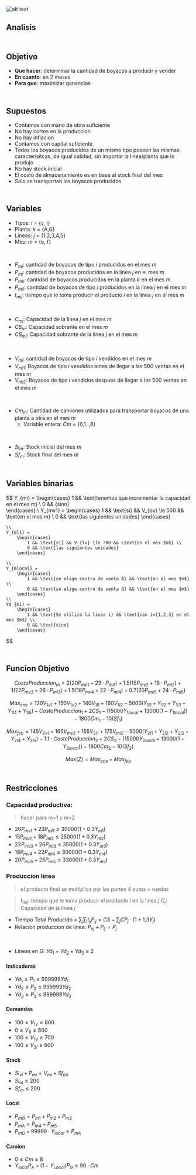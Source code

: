 ![alt text](3.23.png)
## Analisis



## <br> Objetivo
- **Que hacer**: determinar la cantidad de boyacos a producir y vender
- **En cuanto**: en 2 meses
- **Para que**: maximizar ganancias



## <br> Supuestos
- Contamos con mano de obra suficiente
- No hay cortes en la produccion
- No hay inflacion
- Contamos con capital suficiente
- Todos los boyacos producidos de un mismo tipo poseen las mismas caracterisitcas, de igual calidad, sin importar la linea/planta que lo produjo
- No hay stock inicial
- El costo de almacenamiento es en base al stock final del mes
- Solo se transportan los boyacos producidos

## <br> Variables
- Tipos: $i$ = {v, l}
- Planta: $k$ = {A,G}
- Lineas: $j$ = {1,2,3,4,5}
- Mes: $m$ = {e, f}

<br>

- $P_{mi}$: cantidad de boyacos de tipo $i$ producidos en el mes $m$
- $P_{mj}$: cantidad de boyacos producidos en la linea $j$ en el mes $m$
- $P_{mk}$: cantidad de boyacos producidos en la planta $k$ en el mes $m$
- $P_{mij}$: cantidad de boyacos de tipo $i$ producidos en la linea $j$ en el mes $m$
- $t_{mij}$: tiempo que le toma producir el producto $i$ en la linea $j$ en el mes $m$

<br>

- $C_{mj}$: Capacidad de la linea $j$ en el mes $m$
- $CS_{m}$: Capacidad sobrante en el mes $m$
- $CS_{mj}$: Capacidad sobrante de la linea $j$ en el mes $m$

<br>

- $V_{mi}$: cantidad de boyacos de tipo $i$ vendidos en el mes $m$
- $V_{mi1}$: Boyacos de tipo $i$ vendidos antes de llegar a las 500 ventas en el mes $m$
- $V_{mi2}$: Boyacos de tipo $i$ vendidos despues de llegar a las 500 ventas en el mes $m$

<br>

- $Cm_{m}$: Cantidad de camiones utilizados para transportar boyacos de una planta a otra en el mes $m$
  - Variable entera: $Cm$ = {0,1..,8}

<br>

- $Si_{m}$: Stock inicial del mes $m$
- $Sf_{m}$: Stock final del mes $m$

## <br> Variables binarias

$$ 
    Y_{mi} = 
        \begin{cases}
            1 && \text{tenemos que incrementar la capacidad en el mes $m$} \\
            0 && {sino}            
        \end{cases}
    \\
    Y_{mv1} =
        \begin{cases}
            1 && \text{si} && V_{bv} \le 500 && \text{en el mes $m$} \\
            0 && \text{las siguientes unidades}
        \end{cases}

    \\
    Y_{ml1} =
        \begin{cases}
            1 && \text{si} && V_{lv} \le 300 && \text{en el mes $m$} \\
            0 && \text{las siguientes unidades}
        \end{cases}

    \\
    Y_{mlocal} =
        \begin{cases}
            1 && \text{se elige centro de venta A} && \text{en el mes $m$} \\
            0 && \text{se elige centro de venta G} && \text{en el mes $m$}
        \end{cases} 
    \\
    Yd_{mi} =
        \begin{cases}
            1 && \text{Se utiliza la linea i} && \text{con i={1,2,3} en el mes $m$} \\
            0 && \text{sino}
        \end{cases} 
$$


## <br> Funcion Objetivo

$$
    CostoProduccion_m = 
            2 (20 P_{mv1} + 23 \cdot P_{ml1})
        + 1.5 (15 P_{mv2} + 18 \cdot P_{ml2})
        +   1 (22 P_{mv3} + 26 \cdot P_{ml3}) 
        + 1.5 (18 P_{mv4} + 22 \cdot P_{ml4})
        + 0.7 (20 P_{mv5} + 24 \cdot P_{ml5})
$$

$$ 
    Max_{ene} = 
          130 V_{1v1} + 150 V_{1v2}
        + 140 V_{1l1} + 160 V_{1l2}
        - 5000 (Y_{1l1} + Y_{1l2} + Y_{1l3} + Y_{1l4} + Y_{1l5})
        - CostoProduccion_{1}
        + 2 CS_{1}
        - (15000 Y_{1local} + 13000 (1 - Y_{1local}))
        - 1800 Cm_{1}
        - 10 (Sf_{1})
$$

$$ Max_{feb} = 
          145 V_{2v1} + 165 V_{mv2}
        + 155 V_{2l1} + 175 V_{ml2}
        - 5000 (Y_{2l1} + Y_{2l2} + Y_{2l3} + Y_{2l4} + Y_{2l5})
        - 1.1 \cdot CostoProduccion_{2}
        + 2 CS_{2}
        - (15000 Y_{2local} + 13000 (1 - Y_{2local}))
        - 1800 Cm_{2}
        - 10 (Sf_{2})
$$

$$Max(Z) = Max_{ene} + Max_{feb} $$



## <br> Restricciones

### Capacidad productiva:
> hacer para m=1 y m=2
- $20 P_{mv1} + 23 P_{ml1} \leq 30000 (1 + 0.3 Y_{m1})$
- $15 P_{mv2} + 18 P_{ml2} \leq 25000 (1 + 0.3 Y_{m2})$
- $22 P_{mv3} + 26 P_{ml3} \leq 35000 (1 + 0.3 Y_{m3})$
- $18 P_{mv4} + 22 P_{ml4} \leq 30000 (1 + 0.3 Y_{m4})$
- $20 P_{mv5} + 25 P_{ml5} \leq 33000 (1 + 0.3 Y_{m5})$

### Produccion linea
> el producto final se multiplica por las partes
> 4 autos = ruedas


> $t_{mij}$: tiempo que le toma producir el producto $i$ en la linea $j$ 
> $C_{j}$: Capacidad de la linea $j$
- Tiempo Total Producido = $\sum_{j} \sum_{i} t_{ij} P_{ij} = CS - \sum_{j} CP_{j} \cdot (1 + 1.3 Y_{j})$
- Relacion produccion de linea: $P_{vj} + P_{lj} = P_{j}$

<br>

- Lineas en G: $Yd_1 + Yd_2 + Yd_3 \le 2$
#### Indicadoras
- $Yd_1 \leq P_{1} \leq 999999 Yd_1$
- $Yd_2 \leq P_{2} \leq 999999 Yd_2$
- $Yd_3 \leq P_{3} \leq 999999 Yd_3$

#### Demandas
- $100 \leq V_{1v} \leq 800$
- $0 \leq V_{1l} \leq 600$
- $100 \leq V_{1v} \leq 700$
- $100 \leq V_{2l} \leq 600$

#### Stock
- $Si_{vi} + P_{mi} = V_{mi} + Sf_{mi}$
- $Si_{m} \leq 200$
- $Sf_{m} \leq 200$

#### Local
- $P_{mG} = P_{m1} + P_{m2} + P_{m3}$
- $P_{mA} = P_{m4} + P_{m5}$
- $P_{mG} + 99999 \cdot Y_{local} \geq P_{mA}$

#### Camion
- $0 \leq Cm \leq 8$
- $Y_{local} P_{A} + (1-Y_{Local}) P_{G} \leq 90 \cdot Cm$
